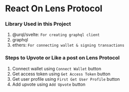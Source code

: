 # React On Lens Protocol

### Library Used in this Project
1. @urql/svelte: `For creating graphql client`
2. graphql
3. ethers: `For connecting wallet & signing transactions`

### Steps to Upvote or Like a post on Lens Protocol
1. Connect wallet using `Connect Wallet` button
2. Get access token using `Get Access Token` button
3. Get user profile using `First Get User Profile` button
4. Add upvote using `Add Upvote` button
